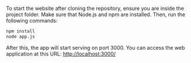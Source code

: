 To start the website after cloning the repository, ensure you are inside the project folder. Make sure that Node.js and npm are installed. Then, run the following commands:

```sh
npm install
node app.js
```

After this, the app will start serving on port 3000. You can access the web application at this URL: [http://localhost:3000/](http://localhost:3000/)
